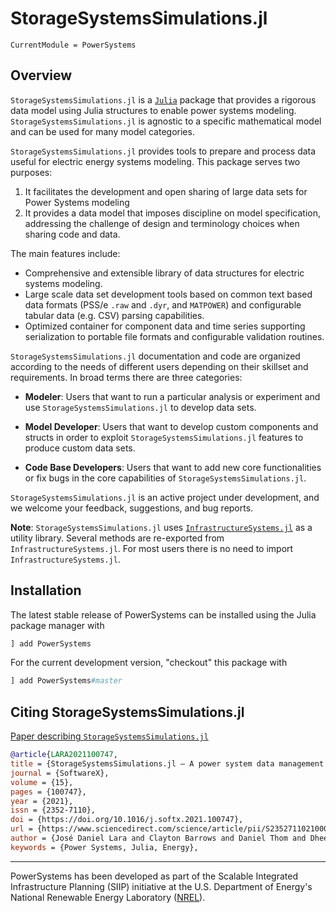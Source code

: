 # StorageSystemsSimulations.jl

```@meta
CurrentModule = PowerSystems
```

## Overview

`StorageSystemsSimulations.jl` is a [`Julia`](http://www.julialang.org) package that provides a rigorous
data model using Julia structures to enable power systems modeling. `StorageSystemsSimulations.jl` is
agnostic to a specific mathematical model and can be used for many model categories.

`StorageSystemsSimulations.jl` provides tools to prepare and process data useful
for electric energy systems modeling. This package serves two purposes:

1. It facilitates the development and open sharing of large data sets for Power Systems modeling
2. It provides a data model that imposes discipline on model specification, addressing the challenge of design and terminology choices when sharing code and data.

The main features include:

- Comprehensive and extensible library of data structures for electric systems modeling.
- Large scale data set development tools based on common text based data formats
  (PSS/e `.raw` and `.dyr`, and `MATPOWER`) and configurable tabular data (e.g. CSV)
  parsing capabilities.
- Optimized container for component data and time series supporting serialization to
  portable file formats and configurable validation routines.

`StorageSystemsSimulations.jl` documentation and code are organized according to the needs of different
users depending on their skillset and requirements. In broad terms there are three categories:

- **Modeler**: Users that want to run a particular analysis or experiment and use `StorageSystemsSimulations.jl` to develop data sets.

- **Model Developer**: Users that want to develop custom components and structs in order to exploit `StorageSystemsSimulations.jl` features to produce custom data sets.

- **Code Base Developers**: Users that want to add new core functionalities or fix bugs in the core capabilities of `StorageSystemsSimulations.jl`.

`StorageSystemsSimulations.jl` is an active project under development, and we welcome your feedback,
suggestions, and bug reports.

**Note**: `StorageSystemsSimulations.jl` uses [`InfrastructureSystems.jl`](https://github.com/NREL-SIIP/InfrastructureSystems.jl)
as a utility library. Several methods are re-exported from `InfrastructureSystems.jl`.
For most users there is no need to import `InfrastructureSystems.jl`.

## Installation

The latest stable release of PowerSystems can be installed using the Julia package manager with

```julia
] add PowerSystems
```

For the current development version, "checkout" this package with

```julia
] add PowerSystems#master
```

## Citing StorageSystemsSimulations.jl

[Paper describing `StorageSystemsSimulations.jl`](https://www.sciencedirect.com/science/article/pii/S2352711021000765)

```bibtex
@article{LARA2021100747,
title = {StorageSystemsSimulations.jl — A power system data management package for large scale modeling},
journal = {SoftwareX},
volume = {15},
pages = {100747},
year = {2021},
issn = {2352-7110},
doi = {https://doi.org/10.1016/j.softx.2021.100747},
url = {https://www.sciencedirect.com/science/article/pii/S2352711021000765},
author = {José Daniel Lara and Clayton Barrows and Daniel Thom and Dheepak Krishnamurthy and Duncan Callaway},
keywords = {Power Systems, Julia, Energy},
```

------------
PowerSystems has been developed as part of the Scalable Integrated Infrastructure Planning
(SIIP) initiative at the U.S. Department of Energy's National Renewable Energy
Laboratory ([NREL](https://www.nrel.gov/)).
